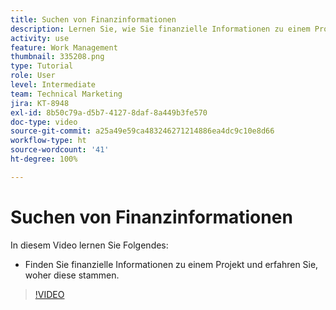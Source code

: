 ```yaml
---
title: Suchen von Finanzinformationen
description: Lernen Sie, wie Sie finanzielle Informationen zu einem Projekt finden und erkennen können, woher sie stammen.
activity: use
feature: Work Management
thumbnail: 335208.png
type: Tutorial
role: User
level: Intermediate
team: Technical Marketing
jira: KT-8948
exl-id: 8b50c79a-d5b7-4127-8daf-8a449b3fe570
doc-type: video
source-git-commit: a25a49e59ca483246271214886ea4dc9c10e8d66
workflow-type: ht
source-wordcount: '41'
ht-degree: 100%

---
```


# Suchen von Finanzinformationen

In diesem Video lernen Sie Folgendes:

* Finden Sie finanzielle Informationen zu einem Projekt und erfahren Sie, woher diese stammen.

>[!VIDEO](https://video.tv.adobe.com/v/335208/?quality=12&learn=on)
